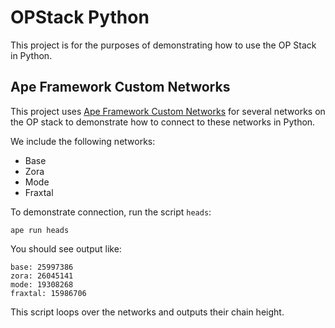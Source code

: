 # OPStack Python

This project is for the purposes of demonstrating how to use the OP Stack in Python.

## Ape Framework Custom Networks

This project uses [Ape Framework Custom Networks](https://docs.apeworx.io/ape/stable/userguides/networks.html#custom-networks-by-config)
for several networks on the OP stack to demonstrate how to connect to these networks in Python.

We include the following networks:

* Base
* Zora
* Mode
* Fraxtal

To demonstrate connection, run the script `heads`:

```shell
ape run heads
```

You should see output like:

```shell
base: 25997386
zora: 26045141
mode: 19308268
fraxtal: 15986706
```

This script loops over the networks and outputs their chain height.

